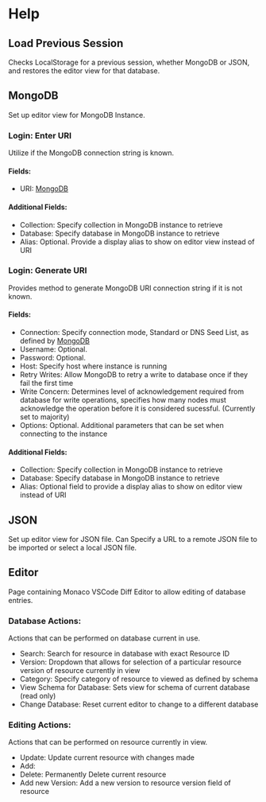 # Help

## Load Previous Session
Checks LocalStorage for a previous session, whether MongoDB or JSON, and restores the editor view for that database. 

## MongoDB
Set up editor view for MongoDB Instance. 

### Login: Enter URI
Utilize if the MongoDB connection string is known. 

#### Fields:
  - URI: [MongoDB](https://www.mongodb.com/docs/manual/reference/connection-string/)

#### Additional Fields:
  - Collection: Specify collection in MongoDB instance to retrieve   
  - Database: Specify database in MongoDB instance to retrieve
  - Alias: Optional. Provide a display alias to show on editor view instead of URI

### Login: Generate URI
Provides method to generate MongoDB URI connection string if it is not known.

#### Fields:
  
  - Connection: Specify connection mode, Standard or DNS Seed List, as defined by [MongoDB](https://www.mongodb.com/docs/manual/reference/connection-string/)
  - Username: Optional.
  - Password: Optional.
  - Host: Specify host where instance is running 
  - Retry Writes: Allow MongoDB to retry a write to database once if they fail the first time 
  - Write Concern: Determines level of acknowledgement required from database for write operations, specifies how many nodes must acknowledge the operation before it is considered sucessful. (Currently set to majority)  
  - Options: Optional. Additional parameters that can be set when connecting to the instance

#### Additional Fields: 
  - Collection: Specify collection in MongoDB instance to retrieve   
  - Database: Specify database in MongoDB instance to retrieve
  - Alias: Optional field to provide a display alias to show on editor view instead of URI

## JSON
Set up editor view for JSON file. Can Specify a URL to a remote JSON file to be imported
or select a local JSON file.


## Editor
Page containing Monaco VSCode Diff Editor to allow editing of database entries. 

### Database Actions:
Actions that can be performed on database current in use.

- Search: Search for resource in database with exact Resource ID
- Version: Dropdown that allows for selection of a particular resource version of resource currently in view
- Category: Specify category of resource to viewed as defined by schema
- View Schema for Database: Sets view for schema of current database (read only) 
- Change Database: Reset current editor to change to a different database 

### Editing Actions:
Actions that can be performed on resource currently in view.

- Update: Update current resource with changes made  
- Add:
- Delete: Permanently Delete current resource  
- Add new Version: Add a new version to resource version field of resource  

